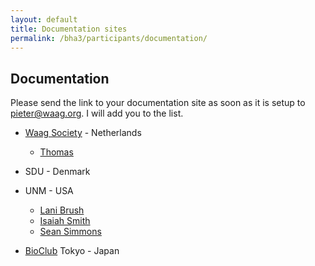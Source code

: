 ```yaml
---
layout: default
title: Documentation sites
permalink: /bha3/participants/documentation/
---
```


## Documentation

Please send the link to your documentation site as soon as it is setup to [pieter@waag.org](mailto:pieter@waag.org). I will add you to the list.

* [Waag Society](http://www.waag.org) - Netherlands
  * [Thomas](http://thomashoogewerf.nl/Biohack/biohack.html)

* SDU - Denmark

* UNM - USA
  * [Lani Brush](https://github.com/lbrush/helloworld/wiki)
  * [Isaiah Smith](https://github.com/DasMouse/unmBioArt/wiki/about)
  * [Sean Simmons](https://github.com/ssimmons16/Sean-S-BioArtDesign/wiki)

* [BioClub](http://www.bioclub.org) Tokyo - Japan

